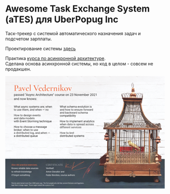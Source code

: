# Awesome Task Exchange System (aTES) для UberPopug Inc
Таск-трекер с системой автоматического назначения задач и подсчетом зарплаты.

Проектирование системы [здесь](requirements.md)  
  
Практика [курса по асинхронной архитектуре](https://education.borshev.com/architecture).   
Сделана основа асинхронной системы, но код в целом - совсем не продакшен.  
    
![Diploma](https://github.com/p12s/uber-popug/blob/master/diploma.png?raw=true)  
  